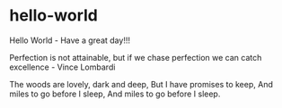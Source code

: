 # hello-world
Hello World - Have a great day!!!

Perfection is not attainable, but if we chase perfection we can catch excellence - Vince Lombardi

The woods are lovely, dark and deep, But I have promises to keep, And miles to go before I sleep, And miles to go before I sleep.
